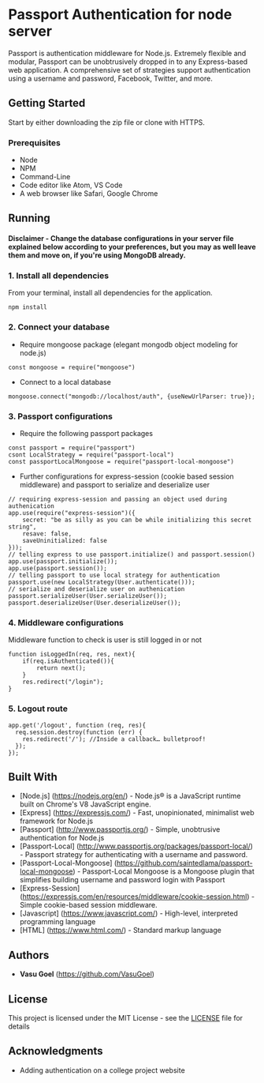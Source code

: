 # Passport Authentication for node server

Passport is authentication middleware for Node.js. Extremely flexible and modular, Passport can be unobtrusively dropped in to any Express-based web application. A comprehensive set of strategies support authentication using a username and password, Facebook, Twitter, and more.


## Getting Started

Start by either downloading the zip file or clone with HTTPS.

### Prerequisites

* Node 
* NPM
* Command-Line
* Code editor like Atom, VS Code
* A web browser like Safari, Google Chrome

## Running

#### Disclaimer - Change the database configurations in your server file explained below according to your preferences, but you may as well leave them and move on, if you're using MongoDB already.

### 1. Install all dependencies
From your terminal, install all dependencies for the application.
```
npm install
```

### 2. Connect your database
* Require mongoose package (elegant mongodb object modeling for node.js)
```
const mongoose = require("mongoose")
```
* Connect to a local database
```
mongoose.connect("mongodb://localhost/auth", {useNewUrlParser: true});
```

### 3. Passport configurations
* Require the following passport packages
```
const passport = require("passport")
csont LocalStrategy = require("passport-local")
const passportLocalMongoose = require("passport-local-mongoose")
```
* Further configurations for express-session (cookie based session middleware) and passport to serialize and deserialize user
```
// requiring express-session and passing an object used during authenication
app.use(require("express-session")({
    secret: "be as silly as you can be while initializing this secret string",
    resave: false,
    saveUninitialized: false
}));
// telling express to use passport.initialize() and passport.session()
app.use(passport.initialize());
app.use(passport.session());
// telling passport to use local strategy for authentication
passport.use(new LocalStrategy(User.authenticate()));
// serialize and deserialize user on authenication
passport.serializeUser(User.serializeUser());
passport.deserializeUser(User.deserializeUser());
```

### 4. Middleware configurations
Middleware function to check is user is still logged in or not

```
function isLoggedIn(req, res, next){
    if(req.isAuthenticated()){
        return next();
    }
    res.redirect("/login");
}
```

### 5. Logout route
```
app.get('/logout', function (req, res){
  req.session.destroy(function (err) {
    res.redirect('/'); //Inside a callback… bulletproof!
  });
});
```

## Built With

* [Node.js] (https://nodejs.org/en/) - Node.js® is a JavaScript runtime built on Chrome's V8 JavaScript engine.
* [Express] (https://expressjs.com/) - Fast, unopinionated, minimalist web framework for Node.js
* [Passport] (http://www.passportjs.org/) - Simple, unobtrusive authentication for Node.js
* [Passport-Local] (http://www.passportjs.org/packages/passport-local/) - Passport strategy for authenticating with a username and password.
* [Passport-Local-Mongoose] (https://github.com/saintedlama/passport-local-mongoose) - Passport-Local Mongoose is a Mongoose plugin that simplifies building username and password login with Passport
* [Express-Session] (https://expressjs.com/en/resources/middleware/cookie-session.html) - Simple cookie-based session middleware.
* [Javascript] (https://www.javascript.com/) - High-level, interpreted programming language
* [HTML] (https://www.html.com/) - Standard markup language

## Authors

* **Vasu Goel** (https://github.com/VasuGoel)

## License

This project is licensed under the MIT License - see the [LICENSE](https://github.com/VasuGoel/passport-auth/blob/master/LICENSE) file for details

## Acknowledgments

* Adding authentication on a college project website

